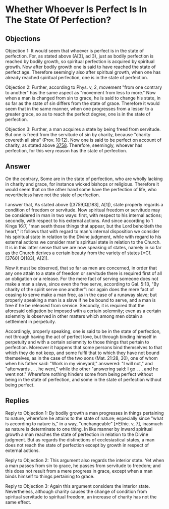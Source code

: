 # Whether Whoever Is Perfect Is In The State Of Perfection?

## Objections

Objection 1: It would seem that whoever is perfect is in the state of perfection. For, as stated above (A[3], ad 3), just as bodily perfection is reached by bodily growth, so spiritual perfection is acquired by spiritual growth. Now after bodily growth one is said to have reached the state of perfect age. Therefore seemingly also after spiritual growth, when one has already reached spiritual perfection, one is in the state of perfection.

Objection 2: Further, according to Phys. v, 2, movement "from one contrary to another" has the same aspect as "movement from less to more." Now when a man is changed from sin to grace, he is said to change his state, in so far as the state of sin differs from the state of grace. Therefore it would seem that in the same manner, when one progresses from a lesser to a greater grace, so as to reach the perfect degree, one is in the state of perfection.

Objection 3: Further, a man acquires a state by being freed from servitude. But one is freed from the servitude of sin by charity, because "charity covereth all sins" (Prov. 10:12). Now one is said to be perfect on account of charity, as stated above [3758](A[1]). Therefore, seemingly, whoever has perfection, for this very reason has the state of perfection.

## Answer

On the contrary, Some are in the state of perfection, who are wholly lacking in charity and grace, for instance wicked bishops or religious. Therefore it would seem that on the other hand some have the perfection of life, who nevertheless have not the state of perfection.

I answer that, As stated above ([3759]Q[183], A[1]), state properly regards a condition of freedom or servitude. Now spiritual freedom or servitude may be considered in man in two ways: first, with respect to his internal actions; secondly, with respect to his external actions. And since according to 1 Kings 16:7, "man seeth those things that appear, but the Lord beholdeth the heart," it follows that with regard to man's internal disposition we consider his spiritual state in relation to the Divine judgment, while with regard to his external actions we consider man's spiritual state in relation to the Church. It is in this latter sense that we are now speaking of states, namely in so far as the Church derives a certain beauty from the variety of states [*Cf.[3760] Q[183], A[2]].

Now it must be observed, that so far as men are concerned, in order that any one attain to a state of freedom or servitude there is required first of all an obligation or a release. For the mere fact of serving someone does not make a man a slave, since even the free serve, according to Gal. 5:13, "By charity of the spirit serve one another": nor again does the mere fact of ceasing to serve make a man free, as in the case of a runaway slave; but properly speaking a man is a slave if he be bound to serve, and a man is free if he be released from service. Secondly, it is required that the aforesaid obligation be imposed with a certain solemnity; even as a certain solemnity is observed in other matters which among men obtain a settlement in perpetuity.

Accordingly, properly speaking, one is said to be in the state of perfection, not through having the act of perfect love, but through binding himself in perpetuity and with a certain solemnity to those things that pertain to perfection. Moreover it happens that some persons bind themselves to that which they do not keep, and some fulfil that to which they have not bound themselves, as in the case of the two sons (Mat. 21:28, 30), one of whom when his father said: "Work in my vineyard," answered: "I will not," and "afterwards . . . he went," while the other "answering said: I go . . . and he went not." Wherefore nothing hinders some from being perfect without being in the state of perfection, and some in the state of perfection without being perfect.

## Replies

Reply to Objection 1: By bodily growth a man progresses in things pertaining to nature, wherefore he attains to the state of nature; especially since "what is according to nature is," in a way, "unchangeable" [*Ethic. v, 7], inasmuch as nature is determinate to one thing. In like manner by inward spiritual growth a man reaches the state of perfection in relation to the Divine judgment. But as regards the distinctions of ecclesiastical states, a man does not reach the state of perfection except by growth in respect of external actions.

Reply to Objection 2: This argument also regards the interior state. Yet when a man passes from sin to grace, he passes from servitude to freedom; and this does not result from a mere progress in grace, except when a man binds himself to things pertaining to grace.

Reply to Objection 3: Again this argument considers the interior state. Nevertheless, although charity causes the change of condition from spiritual servitude to spiritual freedom, an increase of charity has not the same effect.